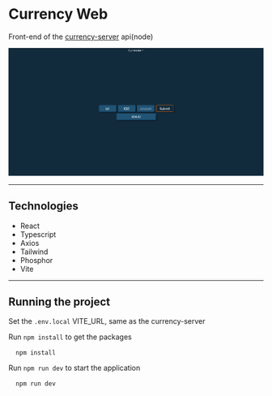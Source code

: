 # Currency Web

  Front-end of the [currency-server](https://github.com/Douglas-Machado/currency-server) api(node)

<img src="./.github/bgcover.png"/>

---

## Technologies

* React
* Typescript
* Axios
* Tailwind
* Phosphor
* Vite

---

## Running the project

Set the `.env.local` VITE_URL, same as the currency-server

Run `npm install` to get the packages
```
  npm install
```

Run `npm run dev` to start the application
```
  npm run dev
```